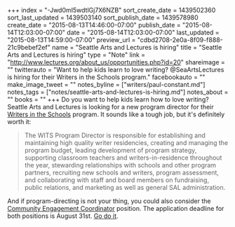 +++
index = "-Jwd0mI5wdtlGj7X6NZB"
sort_create_date = 1439502360
sort_last_updated = 1439503140
sort_publish_date = 1439578980
create_date = "2015-08-13T14:46:00-07:00"
publish_date = "2015-08-14T12:03:00-07:00"
date = "2015-08-14T12:03:00-07:00"
last_updated = "2015-08-13T14:59:00-07:00"
preview_url = "cdbd2708-2e0a-8f09-f888-21c9bebef2ef"
name = "Seattle Arts and Lectures is hiring"
title = "Seattle Arts and Lectures is hiring"
type = "Note"
link = "http://www.lectures.org/about_us/opportunities.php?id=20"
shareimage = ""
twitterauto = "Want to help kids learn to love writing? @SeaArtsLectures is hiring for their Writers in the Schools program."
facebookauto = ""
make_image_tweet = ""
notes_byline = ["writers/paul-constant.md"]
notes_tags = ["notes/seattle-arts-and-lectures-is-hiring.md"]
notes_about = ""
books = ""
+++
Do you want to help kids learn how to love writing? Seattle Arts and Lectures is looking for a new program director for their [Writers in the Schools](http://www.lectures.org/wits/how_wits_works.php) program. It sounds like a tough job, but it's definitely worth it:

<blockquote>The WITS Program Director is responsible for establishing and maintaining high quality writer residencies, creating and managing the program budget, leading development of program strategy, supporting classroom teachers and writers-in-residence throughout the year, stewarding relationships with schools and other program partners, recruiting new schools and writers, program assessment, and collaborating with staff and board members on fundraising, public relations, and marketing as well as general SAL administration.</blockquote>

And if program-directing is not your thing, you could also consider the [Community Engagement Coordinator](http://www.lectures.org/about_us/opportunities.php?id=21) position. The application deadline for both positions is August 31st. [Go do it](http://www.lectures.org/about_us/opportunities.php?id=20). 